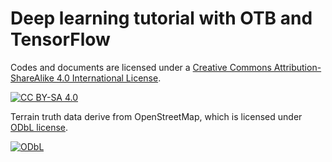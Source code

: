 # Deep learning tutorial with OTB and TensorFlow

Codes and documents are licensed under a [Creative Commons Attribution-ShareAlike 4.0 International License][cc-by-sa].

[![CC BY-SA 4.0][cc-by-sa-shield]][cc-by-sa]

[cc-by-sa]: http://creativecommons.org/licenses/by-sa/4.0/
[cc-by-sa-shield]: https://img.shields.io/badge/License-CC%20BY--SA%204.0-lightgrey.svg

Terrain truth data derive from OpenStreetMap, which is licensed under [ODbL license][odbl].

[![ODbL][odbl-shield]][odbl]

[odbl]: https://opendatacommons.org/licenses/odbl/
[odbl-shield]: https://img.shields.io/badge/License-ODbL-brightgreen.svg

